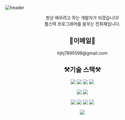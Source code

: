 ![header](https://capsule-render.vercel.app/api?type=waving&color=gradient&height=300&section=header&text=Jun%20huijae&fontSize=90&animation=fadeIn)

<div align=center>

<p>
  항상 배우려고 하는 개발자가 되겠습니다!<br>
  풀스택 프로그래머를 꿈꾸는 전희재입니다.
</p>

<h2>📧이메일📧</h2>
  hjhj7895598@gmail.com
<h2>⚒기술 스택⚒</h2>
  
  <img src="https://img.shields.io/badge/HTML-E34F26?style=flat&logo=html5&logoColor=white"> <img src="https://img.shields.io/badge/CSS-1572B6?style=flat&logo=css3&logoColor=white">
<img src="https://img.shields.io/badge/JavaScript-F7DF1E?style=flat&logo=javascript&logoColor=white">
<img src="https://img.shields.io/badge/Thymleaf-005F0F?style=flat&logo=thymeleaf&logoColor=white">

<img src="https://img.shields.io/badge/Java-brown?style=flat&logo=openjdk&logoColor=white"> <img src="https://img.shields.io/badge/Spring__Boot3-6DB33F?style=flat&logo=springboot&logoColor=white">

<img src="https://img.shields.io/badge/Maria__DB-003545?style=flat&logo=mariadb&logoColor=white"> <img src="https://img.shields.io/badge/MySQL-4479A1?style=flat&logo=mysql&logoColor=white">
<img src="https://img.shields.io/badge/MyBatis-010101?style=flat">
<img src="https://img.shields.io/badge/Oracle-F80000?style=flat">

<img src="https://img.shields.io/badge/git-F05032?style=flat&logo=git&logoColor=white">

</div>
